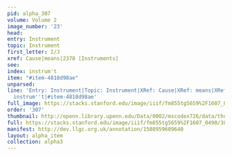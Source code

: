 ```yaml
---
pid: alpha_307
volume: Volume 2
image_number: '23'
head: 
entry: Instrument
topic: Instrument
first_letter: I/J
xref: Cause|means|2378 [Instruments]
see: 
index: instrum't
item: "#item-4818d98ae"
unparsed: 
line: 'Entry: Instrument|Topic: Instrument|XRef: Cause|XRef: means|XRef: 2378 [Instruments]|Index:
  instrum''t|#item-4818d98ae'
full_image: https://stacks.stanford.edu/image/iiif/fm855tg5659%2F1607_0490/full/full/0/default.jpg
order: '307'
thumbnail: http://openn.library.upenn.edu/Data/0002/mscodex726/data/thumb/1607_0490_thumb.jpg
full: https://stacks.stanford.edu/image/iiif/fm855tg5659%2F1607_0490/387,4516,2957,519/full/0/default.jpg
manifest: http://dev.llgc.org.uk/annotation/1508959609640
layout: alpha_item
collection: alpha3
---
```

